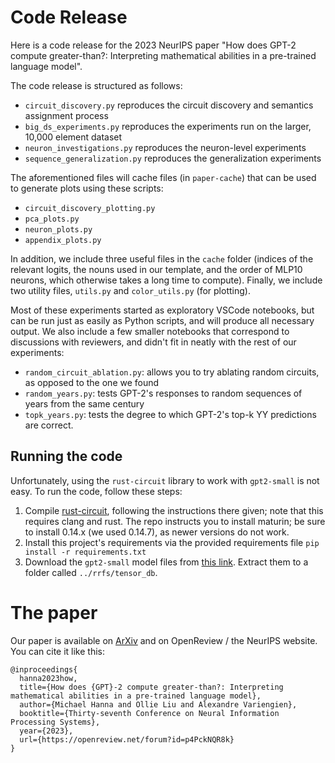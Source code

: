 # Code Release 
Here is a code release for the 2023 NeurIPS paper "How does GPT-2 compute greater-than?: Interpreting mathematical abilities in a pre-trained language model". 

The code release is structured as follows:
- `circuit_discovery.py` reproduces the circuit discovery and semantics assignment process
- `big_ds_experiments.py` reproduces the experiments run on the larger, 10,000 element dataset
- `neuron_investigations.py` reproduces the neuron-level experiments
- `sequence_generalization.py` reproduces the generalization experiments

The aforementioned files will cache files (in `paper-cache`) that can be used to generate plots using these scripts: 
- `circuit_discovery_plotting.py`
- `pca_plots.py`
- `neuron_plots.py`
- `appendix_plots.py`

In addition, we include three useful files in the `cache` folder (indices of the relevant logits, the nouns used in our template, and the order of MLP10 neurons, which otherwise takes a long time to compute). Finally, we include two utility files, `utils.py` and `color_utils.py` (for plotting).

Most of these experiments started as exploratory VSCode notebooks, but can be run just as easily as Python scripts, and will produce all necessary output. We also include a few smaller notebooks that correspond to discussions with reviewers, and didn't fit in neatly with the rest of our experiments:
- `random_circuit_ablation.py`: allows you to try ablating random circuits, as opposed to the one we found
- `random_years.py`: tests GPT-2's responses to random sequences of years from the same century
- `topk_years.py`: tests the degree to which GPT-2's top-k YY predictions are correct.

## Running the code
Unfortunately, using the `rust-circuit` library to work with `gpt2-small` is not easy. To run the code, follow these steps:

1. Compile [rust-circuit](https://github.com/redwoodresearch/rust_circuit_public), following the instructions there given; note that this requires clang and rust. The repo instructs you to install maturin; be sure to install 0.14.x (we used 0.14.7), as newer versions do not work.
2. Install this project's requirements via the provided requirements file `pip install -r requirements.txt`
3. Download the `gpt2-small` model files from [this link](https://rrserve.s3.us-west-2.amazonaws.com/remix/remix_tensors.zip). Extract them to a folder called `../rrfs/tensor_db`.

# The paper
Our paper is available on [ArXiv](https://arxiv.org/abs/2305.00586) and on OpenReview / the NeurIPS website. You can cite it like this:

```
@inproceedings{
  hanna2023how,
  title={How does {GPT}-2 compute greater-than?: Interpreting mathematical abilities in a pre-trained language model},
  author={Michael Hanna and Ollie Liu and Alexandre Variengien},
  booktitle={Thirty-seventh Conference on Neural Information Processing Systems},
  year={2023},
  url={https://openreview.net/forum?id=p4PckNQR8k}
}
```
